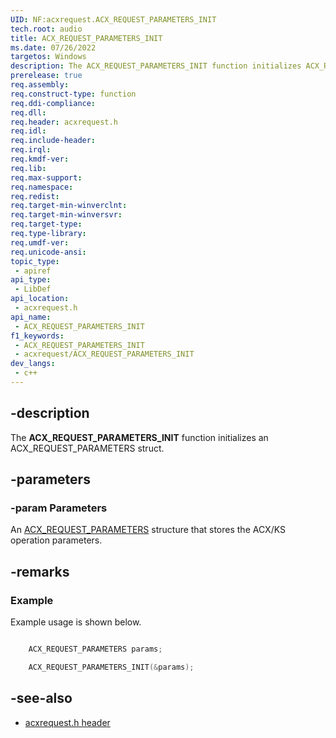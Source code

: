 ```yaml
---
UID: NF:acxrequest.ACX_REQUEST_PARAMETERS_INIT
tech.root: audio
title: ACX_REQUEST_PARAMETERS_INIT
ms.date: 07/26/2022
targetos: Windows
description: The ACX_REQUEST_PARAMETERS_INIT function initializes ACX_REQUEST_PARAMETERS struct.
prerelease: true
req.assembly: 
req.construct-type: function
req.ddi-compliance: 
req.dll: 
req.header: acxrequest.h
req.idl: 
req.include-header: 
req.irql: 
req.kmdf-ver: 
req.lib: 
req.max-support: 
req.namespace: 
req.redist: 
req.target-min-winverclnt: 
req.target-min-winversvr: 
req.target-type: 
req.type-library: 
req.umdf-ver: 
req.unicode-ansi: 
topic_type:
 - apiref
api_type:
 - LibDef
api_location:
 - acxrequest.h
api_name:
 - ACX_REQUEST_PARAMETERS_INIT
f1_keywords:
 - ACX_REQUEST_PARAMETERS_INIT
 - acxrequest/ACX_REQUEST_PARAMETERS_INIT
dev_langs:
 - c++
---
```


## -description

The **ACX_REQUEST_PARAMETERS_INIT** function initializes an ACX_REQUEST_PARAMETERS struct.

## -parameters

### -param Parameters

An [ACX_REQUEST_PARAMETERS](nf-acxrequest-acxrequestgetparameters.md) structure that stores the ACX/KS operation parameters.

## -remarks

### Example

Example usage is shown below.

```cpp

    ACX_REQUEST_PARAMETERS params;

    ACX_REQUEST_PARAMETERS_INIT(&params);

```

## -see-also

- [acxrequest.h header](index.md)
